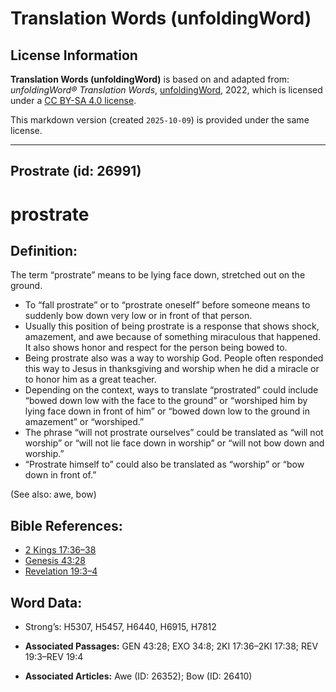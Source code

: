 # Translation Words (unfoldingWord)

## License Information

**Translation Words (unfoldingWord)** is based on and adapted from: _unfoldingWord® Translation Words_, [unfoldingWord](https://unfoldingword.org/utw), 2022, which is licensed under a [CC BY-SA 4.0 license](https://creativecommons.org/licenses/by-sa/4.0/legalcode.en).

This markdown version (created `2025-10-09`) is provided under the same license.



--------------------------------

## Prostrate (id: 26991)

prostrate
=========

Definition:
-----------

The term “prostrate” means to be lying face down, stretched out on the ground.

* To “fall prostrate” or to “prostrate oneself” before someone means to suddenly bow down very low or in front of that person.
* Usually this position of being prostrate is a response that shows shock, amazement, and awe because of something miraculous that happened. It also shows honor and respect for the person being bowed to.
* Being prostrate also was a way to worship God. People often responded this way to Jesus in thanksgiving and worship when he did a miracle or to honor him as a great teacher.
* Depending on the context, ways to translate “prostrated” could include “bowed down low with the face to the ground” or “worshiped him by lying face down in front of him” or “bowed down low to the ground in amazement” or “worshiped.”
* The phrase “will not prostrate ourselves” could be translated as “will not worship” or “will not lie face down in worship” or “will not bow down and worship.”
* “Prostrate himself to” could also be translated as “worship” or “bow down in front of.”

(See also: awe, bow)

Bible References:
-----------------

* [2 Kings 17:36–38](https://ref.ly/2Kgs17:36-2Kgs17:38)
* [Genesis 43:28](https://ref.ly/Gen43:28)
* [Revelation 19:3–4](https://ref.ly/Rev19:3-Rev19:4)

Word Data:
----------

* Strong’s: H5307, H5457, H6440, H6915, H7812

* **Associated Passages:** GEN 43:28; EXO 34:8; 2KI 17:36–2KI 17:38; REV 19:3–REV 19:4
* **Associated Articles:** Awe (ID: 26352); Bow (ID: 26410)

